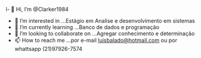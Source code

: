 l- 👋 Hi, I’m @Clarker1984 
- 👀 I’m interested in ...Estágio em Analise e desenvolvimento  em  sistemas 
- 🌱 I’m currently learning ...Banco de dados e programação
- 💞️ I’m looking to collaborate on ...Agregar  conhecimento e  determinação
- 📫 How to reach me ...por e-mail luisbalado@hotmail.com ou por whattsapp  (21)97926-7574

<!---
Clarker1984/Clarker1984 is a ✨ special ✨ repository because its `README.md` (this file) appears on your GitHub profile.
You can click the Preview link to take a look at your changes.
--->
